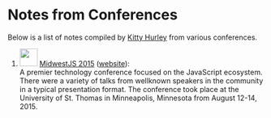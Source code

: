 # Notes from Conferences
Below is a list of notes compiled by [Kitty Hurley](http://www.twitter.com/geospatialem) from various conferences.

1. <img src="https://cloud.githubusercontent.com/assets/5023024/9292291/eb7ceff0-43b4-11e5-879d-91f54cc6c33c.png" width="35" height="35"> [MidwestJS 2015](https://github.com/geospatialem/conferences/blob/master/2015MidwestJS.md) ([website](http://www.midwestjs.com)):  
A premier technology conference focused on the JavaScript ecosystem. There were a variety of talks from well­known speakers in the community in a typical presentation format. The conference took place at the University of St. Thomas in Minneapolis, Minnesota from August 12-14, 2015.    

